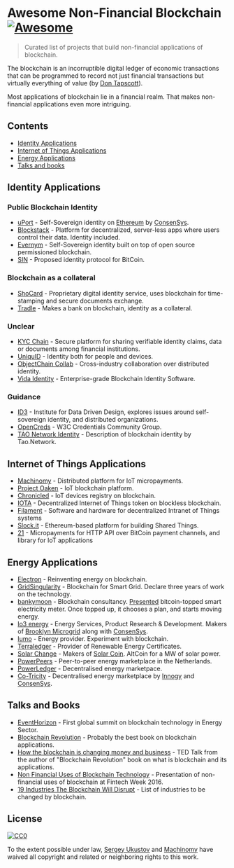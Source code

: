 # Awesome Non-Financial Blockchain [![Awesome](https://cdn.rawgit.com/sindresorhus/awesome/d7305f38d29fed78fa85652e3a63e154dd8e8829/media/badge.svg)](https://github.com/sindresorhus/awesome)

> Curated list of projects that build non-financial applications of blockchain.

The blockchain is an incorruptible digital ledger of economic transactions that can be programmed to record not just financial transactions but virtually everything of value (by [Don Tapscott](https://www.linkedin.com/pulse/whats-next-generation-internet-surprise-its-all-don-tapscott)).

Most applications of blockchain lie in a financial realm. That makes non-financial applications even more intriguing.

## Contents

- [Identity Applications](#identity-applications)
- [Internet of Things Applications](#internet-of-things-applications)
- [Energy Applications](#energy-applications)
- [Talks and books](#talks-and-books)

## Identity Applications

### Public Blockchain Identity
- [uPort](https://www.uport.me) - Self-Sovereign identity on [Ethereum](https://ethereum.org) by [ConsenSys](https://consensys.net).
- [Blockstack](https://blockstack.org) - Platform for decentralized, server-less apps where users control their data. Identity included.
- [Evernym](http://www.evernym.com) - Self-Sovereign identity built on top of open source permissioned blockchain.
- [SIN](https://en.bitcoin.it/wiki/Identity_protocol_v1) - Proposed identity protocol for BitCoin.

### Blockchain as a collateral
- [ShoCard](https://shocard.com) - Proprietary digital identity service, uses blockchain for time-stamping and secure documents exchange.
- [Tradle](https://tradle.io/) - Makes a bank on blockchain, identity as a collateral.

### Unclear
- [KYC Chain](http://kyc-chain.com) - Secure platform for sharing verifiable identity claims, data or documents among financial institutions.
- [UniquID](http://uniquid.com) - Identity both for people and devices.
- [ObjectChain Collab](http://www.objectchain-collab.com) - Cross-industry collaboration over distributed identity.
- [Vida Identity](https://vidaidentity.com) - Enterprise-grade Blockchain Identity Software.

### Guidance
- [ID3](https://idcubed.org) - Institute for Data Driven Design, explores issues around self-sovereign identity, and distributed organizations.
- [OpenCreds](http://opencreds.org) - W3C Credentials Community Group.
- [TAO Network Identity](http://tao.network/portfolio-item/the-identity-system/) - Description of blockchain identity by Tao.Network.


## Internet of Things Applications
- [Machinomy](http://machinomy.com) - Distributed platform for IoT micropayments.
- [Project Oaken](https://www.projectoaken.com) - IoT blockchain platform.
- [Chronicled](http://www.chronicled.com) - IoT devices registry on blockchain.
- [IOTA](http://www.iotatoken.com) - Decentralized Internet of Things token on blockless blockchain.
- [Filament](http://filament.com) - Software and hardware for decentralized Intranet of Things systems
- [Slock.it](https://slock.it) - Ethereum-based platform for building Shared Things.
- [21](https://21.co) - Micropayments for HTTP API over BitCoin payment channels, and library for IoT applications


## Energy Applications

- [Electron](http://www.electron.org.uk/) - Reinventing energy on blockchain.
- [GridSingularity](http://gridsingularity.com) - Blockchain for Smart Grid. Declare three years of work on the technology.
- [bankymoon](http://bankymoon.co.za/) - Blockchain consultancy. [Presented](http://goo.gl/L6vJBx) bitcoin-topped smart electricity meter. Once topped up, it chooses a plan, and starts moving energy.
- [lo3 energy](http://lo3energy.com) - Energy Services, Product Research & Development. Makers of [Brooklyn Microgrid](http://brooklynmicrogrid.com) along with [ConsenSys](https://consensys.net).
- [lumo](https://lumoenergy.com.au) - Energy provider. Experiment with blockchain.
- [Terraledger](https://terraledger.com) - Provider of Renewable Energy Certificates.
- [Solar Change](http://www.solarchange.co/) - Makers of [Solar Coin](http://solarcoin.org/). AltCoin for a MW of solar power.
- [PowerPeers](https://www.powerpeers.nl/) - Peer-to-peer energy marketplace in the Netherlands.
- [PowerLedger](https://powerledger.io) - Decentralised energy marketpace.
- [Co-Tricity](https://co-tricity.com/) - Decentralised energy marketplace by [Innogy](https://innovationhub.innogy.com/) and [ConsenSys](https://consensys.net).


## Talks and Books
- [EventHorizon](http://eventhorizon2017.com) - First global summit on blockchain technology in Energy Sector.
- [Blockchain Revolution](http://blockchain-revolution.com) - Probably the best book on blockchain applications.
- [How the blockchain is changing money and business](https://www.youtube.com/watch?v=Pl8OlkkwRpc) - TED Talk from the author of "Blockchain Revolution" book on what is blockchain and its applications.
- [Non Financial Uses of Blockchain Technology](https://www.youtube.com/watch?v=GGCHaphRjoM) - Presentation of non-financial uses of blockchain at Fintech Week 2016.
- [19 Industries The Blockchain Will Disrupt](https://www.youtube.com/watch?v=G3psxs3gyf8) - List of industries to be changed by blockchain.


## License

[![CC0](http://mirrors.creativecommons.org/presskit/buttons/88x31/svg/cc-zero.svg)](https://creativecommons.org/publicdomain/zero/1.0/)

To the extent possible under law, [Sergey Ukustov](https://github.com/ukstv) and [Machinomy](https://github.com/machinomy) have waived all copyright and related or neighboring rights to this work.
